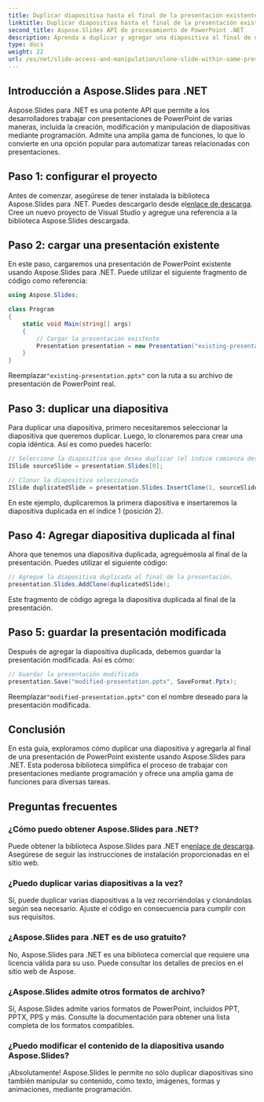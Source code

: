 ```yaml
---
title: Duplicar diapositiva hasta el final de la presentación existente
linktitle: Duplicar diapositiva hasta el final de la presentación existente
second_title: Aspose.Slides API de procesamiento de PowerPoint .NET
description: Aprenda a duplicar y agregar una diapositiva al final de una presentación de PowerPoint existente usando Aspose.Slides para .NET. Esta guía paso a paso proporciona ejemplos de código fuente y cubre la configuración, duplicación de diapositivas, modificación y más.
type: docs
weight: 22
url: /es/net/slide-access-and-manipulation/clone-slide-within-same-presentation-to-end/
---
```


## Introducción a Aspose.Slides para .NET

Aspose.Slides para .NET es una potente API que permite a los desarrolladores trabajar con presentaciones de PowerPoint de varias maneras, incluida la creación, modificación y manipulación de diapositivas mediante programación. Admite una amplia gama de funciones, lo que lo convierte en una opción popular para automatizar tareas relacionadas con presentaciones.

## Paso 1: configurar el proyecto

 Antes de comenzar, asegúrese de tener instalada la biblioteca Aspose.Slides para .NET. Puedes descargarlo desde el[enlace de descarga](https://releases.aspose.com/slides/net/). Cree un nuevo proyecto de Visual Studio y agregue una referencia a la biblioteca Aspose.Slides descargada.

## Paso 2: cargar una presentación existente

En este paso, cargaremos una presentación de PowerPoint existente usando Aspose.Slides para .NET. Puede utilizar el siguiente fragmento de código como referencia:

```csharp
using Aspose.Slides;

class Program
{
    static void Main(string[] args)
    {
        // Cargar la presentación existente
        Presentation presentation = new Presentation("existing-presentation.pptx");
    }
}
```

 Reemplazar`"existing-presentation.pptx"` con la ruta a su archivo de presentación de PowerPoint real.

## Paso 3: duplicar una diapositiva

Para duplicar una diapositiva, primero necesitaremos seleccionar la diapositiva que queremos duplicar. Luego, lo clonaremos para crear una copia idéntica. Así es como puedes hacerlo:

```csharp
// Seleccione la diapositiva que desea duplicar (el índice comienza desde 0)
ISlide sourceSlide = presentation.Slides[0];

// Clonar la diapositiva seleccionada
ISlide duplicatedSlide = presentation.Slides.InsertClone(1, sourceSlide);
```

En este ejemplo, duplicaremos la primera diapositiva e insertaremos la diapositiva duplicada en el índice 1 (posición 2).

## Paso 4: Agregar diapositiva duplicada al final

Ahora que tenemos una diapositiva duplicada, agreguémosla al final de la presentación. Puedes utilizar el siguiente código:

```csharp
// Agregue la diapositiva duplicada al final de la presentación.
presentation.Slides.AddClone(duplicatedSlide);
```

Este fragmento de código agrega la diapositiva duplicada al final de la presentación.

## Paso 5: guardar la presentación modificada

Después de agregar la diapositiva duplicada, debemos guardar la presentación modificada. Así es cómo:

```csharp
// Guardar la presentación modificada
presentation.Save("modified-presentation.pptx", SaveFormat.Pptx);
```

 Reemplazar`"modified-presentation.pptx"` con el nombre deseado para la presentación modificada.

## Conclusión

En esta guía, exploramos cómo duplicar una diapositiva y agregarla al final de una presentación de PowerPoint existente usando Aspose.Slides para .NET. Esta poderosa biblioteca simplifica el proceso de trabajar con presentaciones mediante programación y ofrece una amplia gama de funciones para diversas tareas.

## Preguntas frecuentes

### ¿Cómo puedo obtener Aspose.Slides para .NET?

 Puede obtener la biblioteca Aspose.Slides para .NET en[enlace de descarga](https://releases.aspose.com/slides/net/). Asegúrese de seguir las instrucciones de instalación proporcionadas en el sitio web.

### ¿Puedo duplicar varias diapositivas a la vez?

Sí, puede duplicar varias diapositivas a la vez recorriéndolas y clonándolas según sea necesario. Ajuste el código en consecuencia para cumplir con sus requisitos.

### ¿Aspose.Slides para .NET es de uso gratuito?

No, Aspose.Slides para .NET es una biblioteca comercial que requiere una licencia válida para su uso. Puede consultar los detalles de precios en el sitio web de Aspose.

### ¿Aspose.Slides admite otros formatos de archivo?

Sí, Aspose.Slides admite varios formatos de PowerPoint, incluidos PPT, PPTX, PPS y más. Consulte la documentación para obtener una lista completa de los formatos compatibles.

### ¿Puedo modificar el contenido de la diapositiva usando Aspose.Slides?

¡Absolutamente! Aspose.Slides le permite no sólo duplicar diapositivas sino también manipular su contenido, como texto, imágenes, formas y animaciones, mediante programación.